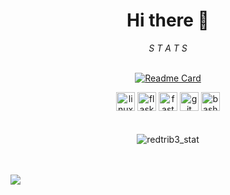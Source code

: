 <div align="center">
<h1> Hi there 👋 </h1>
<i> S T A T S </i>
</div>
<br>

<div align="center">
  
  [![Readme Card](https://github-readme-stats.vercel.app/api?username=redtrib3&hide=contribs&theme=midnight-purple)](https://github.com/redtrib3/redtrib3)
  
  <img src="https://www.vectorlogo.zone/logos/linux/linux-icon.svg" alt="linux" width="30" height="30"/>
  <img src="https://raw.githubusercontent.com/gilbarbara/logos/main/logos/flask.svg" alt="flask" width="30" height="30"/>
  <img src="https://cdn.worldvectorlogo.com/logos/fastapi-1.svg" alt="fastapi"Tt width="30" height="30"/>
  <img src="https://www.vectorlogo.zone/logos/git-scm/git-scm-icon.svg" alt="git" width="30" height="30"/>
  <img src="https://raw.githubusercontent.com/get-icon/geticon/master/icons/bash.svg" alt="bash" width="30" height="30" />
</div>
<br><br>

<div align="center">
<img src="https://github-readme-stats.vercel.app/api/top-langs?username=redtrib3&show_icons=true&theme=midnight-purple&locale=en&layout=donut-vertical" alt="redtrib3_stat" />
</div><br><br>

![](https://komarev.com/ghpvc/?username=redtrib3&color=red&style=for-the-badge)
